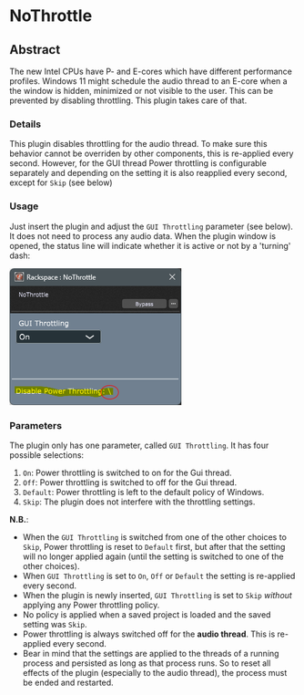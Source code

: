 # NoThrottle
## Abstract
The new Intel CPUs have P- and E-cores which have different performance profiles. Windows 11 might schedule the audio thread to an E-core when a the window is hidden, minimized or not visible to the user. This can be prevented by disabling throttling. This plugin takes care of that.

### Details
This plugin disables throttling for the audio thread. To make sure this behavior cannot be overriden by other components, this is re-applied every second. However, for the GUI thread Power throttling is configurable separately and depending on the setting it is also reapplied every second, except for `Skip` (see below) 

### Usage
Just insert the plugin and adjust the `GUI Throttling` parameter (see below). It does not need to process any audio data. When the plugin window is opened, the status line will indicate whether it is active or not by a 'turning' dash:

![Screendump](Screendump.png)

### Parameters
The plugin only has one parameter, called `GUI Throttling`. It has four possible selections:

1. `On`: Power throttling is switched to on for the Gui thread.
2. `Off`: Power throttling is switched to off for the Gui thread.
3. `Default`: Power throttling is left to the default policy of Windows.
4. `Skip`: The plugin does not interfere with the throttling settings. 

**N.B.**:
* When the `GUI Throttling` is switched from one of the other choices to `Skip`, Power throttling is reset to `Default` first, but after that the setting will no longer applied again (until the setting is switched to one of the other choices). 
* When `GUI Throttling` is set to `On`, `Off` or `Default` the setting is re-applied every second.
* When the plugin is newly inserted, `GUI Throttling` is set to `Skip` *without* applying any Power throttling policy. 
* No policy is applied when a saved project is loaded and the saved setting was `Skip`.
* Power throttling is always switched off for the **audio thread**. This is re-applied every second.
* Bear in mind that the settings are applied to the threads of a running process and persisted as long as that process runs. So to reset all effects of the plugin (especially to the audio thread), the process must be ended and restarted.
